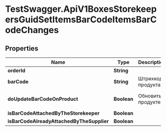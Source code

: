 # TestSwagger.ApiV1BoxesStorekeepersGuidSetItemsBarCodeItemsBarCodeChanges

## Properties

Name | Type | Description | Notes
------------ | ------------- | ------------- | -------------
**orderId** | **String** |  | 
**barCode** | **String** | Штрихкод продукта | 
**doUpdateBarCodeOnProduct** | **Boolean** | Обновить в продукте? | [optional] [default to false]
**isBarCodeAttachedByTheStorekeeper** | **Boolean** |  | 
**isBarCodeAlreadyAttachedByTheSupplier** | **Boolean** |  | 



